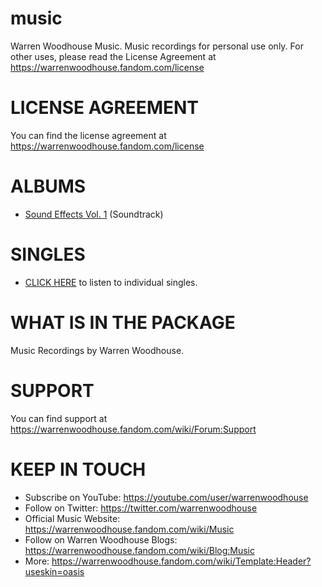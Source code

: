 # music
Warren Woodhouse Music. Music recordings for personal use only. For other uses, please read the License Agreement at https://warrenwoodhouse.fandom.com/license

# LICENSE AGREEMENT
You can find the license agreement at https://warrenwoodhouse.fandom.com/license

# ALBUMS
* [Sound Effects Vol. 1](https://github.com/warrenwoodhouse/music/releases/tag/soundeffectsvol1) (Soundtrack)

# SINGLES
* [CLICK HERE](https://github.com/warrenwoodhouse/music/releases/tag/music) to listen to individual singles.

# WHAT IS IN THE PACKAGE
Music Recordings by Warren Woodhouse.

# SUPPORT
You can find support at https://warrenwoodhouse.fandom.com/wiki/Forum:Support

# KEEP IN TOUCH
* Subscribe on YouTube: https://youtube.com/user/warrenwoodhouse
* Follow on Twitter: https://twitter.com/warrenwoodhouse
* Official Music Website: https://warrenwoodhouse.fandom.com/wiki/Music
* Follow on Warren Woodhouse Blogs: https://warrenwoodhouse.fandom.com/wiki/Blog:Music
* More: https://warrenwoodhouse.fandom.com/wiki/Template:Header?useskin=oasis
